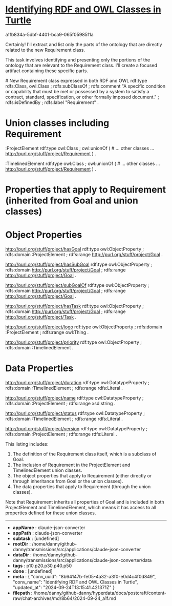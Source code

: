 # [Identifying RDF and OWL Classes in Turtle](https://claude.ai/chat/8b64147b-fe05-4a32-a3f0-e0d4c4f0d849)

a1fb834a-5dbf-4401-bca9-065f05985f1a

 Certainly! I'll extract and list only the parts of the ontology that are directly related to the new Requirement class.

<antThinking>This task involves identifying and presenting only the portions of the ontology that are relevant to the Requirement class. I'll create a focused artifact containing these specific parts.</antThinking>

<antArtifact identifier="requirement-class-details" type="application/vnd.ant.code" language="turtle" title="Requirement Class Details">
# New Requirement class expressed in both RDF and OWL
<http://purl.org/stuff/project/Requirement> rdf:type rdfs:Class, owl:Class ;
                                            rdfs:subClassOf <http://purl.org/stuff/project/Goal> ;
                                            rdfs:comment "A specific condition or capability that must be met or possessed by a system to satisfy a contract, standard, specification, or other formally imposed document." ;
                                            rdfs:isDefinedBy <http://purl.org/stuff/project/> ;
                                            rdfs:label "Requirement" .

# Union classes including Requirement
:ProjectElement rdf:type owl:Class ;
                owl:unionOf (
                    # ... other classes ...
                    <http://purl.org/stuff/project/Requirement>
                ) .

:TimelinedElement rdf:type owl:Class ;
                  owl:unionOf (
                      # ... other classes ...
                      <http://purl.org/stuff/project/Requirement>
                  ) .

# Properties that apply to Requirement (inherited from Goal and union classes)

# Object Properties
<http://purl.org/stuff/project/hasGoal> rdf:type owl:ObjectProperty ;
                                        rdfs:domain :ProjectElement ;
                                        rdfs:range <http://purl.org/stuff/project/Goal> .

<http://purl.org/stuff/project/hasSubGoal> rdf:type owl:ObjectProperty ;
                                           rdfs:domain <http://purl.org/stuff/project/Goal> ;
                                           rdfs:range <http://purl.org/stuff/project/Goal> .

<http://purl.org/stuff/project/subGoalOf> rdf:type owl:ObjectProperty ;
                                          rdfs:domain <http://purl.org/stuff/project/Goal> ;
                                          rdfs:range <http://purl.org/stuff/project/Goal> .

<http://purl.org/stuff/project/hasTask> rdf:type owl:ObjectProperty ;
                                        rdfs:domain <http://purl.org/stuff/project/Goal> ;
                                        rdfs:range <http://purl.org/stuff/project/Task> .

<http://purl.org/stuff/project/logo> rdf:type owl:ObjectProperty ;
                                     rdfs:domain :ProjectElement ;
                                     rdfs:range owl:Thing .

<http://purl.org/stuff/project/priority> rdf:type owl:ObjectProperty ;
                                         rdfs:domain :TimelinedElement .

# Data Properties
<http://purl.org/stuff/project/duration> rdf:type owl:DatatypeProperty ;
                                         rdfs:domain :TimelinedElement ;
                                         rdfs:range rdfs:Literal .

<http://purl.org/stuff/project/name> rdf:type owl:DatatypeProperty ;
                                     rdfs:domain :ProjectElement ;
                                     rdfs:range xsd:string .

<http://purl.org/stuff/project/status> rdf:type owl:DatatypeProperty ;
                                       rdfs:domain :TimelinedElement ;
                                       rdfs:range rdfs:Literal .

<http://purl.org/stuff/project/version> rdf:type owl:DatatypeProperty ;
                                        rdfs:domain :ProjectElement ;
                                        rdfs:range rdfs:Literal .
</antArtifact>

This listing includes:

1. The definition of the Requirement class itself, which is a subclass of Goal.
2. The inclusion of Requirement in the ProjectElement and TimelinedElement union classes.
3. The object properties that apply to Requirement (either directly or through inheritance from Goal or the union classes).
4. The data properties that apply to Requirement (through the union classes).

Note that Requirement inherits all properties of Goal and is included in both ProjectElement and TimelinedElement, which means it has access to all properties defined for these union classes.

---

* **appName** : claude-json-converter
* **appPath** : claude-json-converter
* **subtask** : [undefined]
* **rootDir** : /home/danny/github-danny/transmissions/src/applications/claude-json-converter
* **dataDir** : /home/danny/github-danny/transmissions/src/applications/claude-json-converter/data
* **tags** : p10.p20.p30.p40.p50
* **done** : [undefined]
* **meta** : {
  "conv_uuid": "8b64147b-fe05-4a32-a3f0-e0d4c4f0d849",
  "conv_name": "Identifying RDF and OWL Classes in Turtle",
  "updated_at": "2024-09-24T13:15:41.421371Z"
}
* **filepath** : /home/danny/github-danny/hyperdata/docs/postcraft/content-raw/chat-archives/md/8b64/2024-09-24_a1f.md